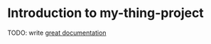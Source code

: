 # Introduction to my-thing-project

TODO: write [great documentation](http://jacobian.org/writing/what-to-write/)
